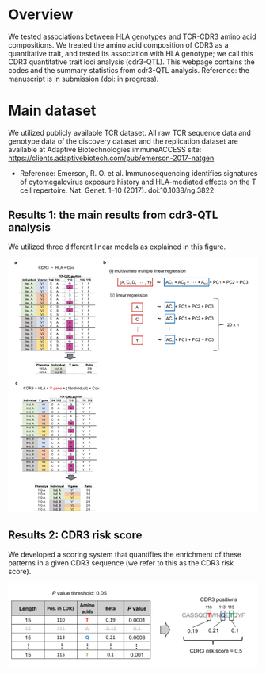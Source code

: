# Overview
We tested associations between HLA genotypes and TCR-CDR3 amino acid compositions. We treated the amino acid composition of CDR3 as a quantitative trait, and tested its association with HLA genotype; we call this CDR3 quantitative trait loci analysis (cdr3-QTL). This webpage contains the codes and the summary statistics from cdr3-QTL analysis. 
Reference: the manuscript is in submission (doi: in progress).

# Main dataset
We utilized publicly available TCR dataset. All raw TCR sequence data and genotype data of the discovery dataset and the replication dataset are available at Adaptive Biotechnologies immuneACCESS site: https://clients.adaptivebiotech.com/pub/emerson-2017-natgen
- Reference: Emerson, R. O. et al. Immunosequencing identifies signatures of cytomegalovirus exposure history and HLA-mediated effects on the T cell repertoire. Nat. Genet. 1–10 (2017). doi:10.1038/ng.3822

## Results 1: the main results from cdr3-QTL analysis
We utilized three different linear models as explained in this figure.

![image](./figure/Fig1.png)

## Results 2: CDR3 risk score
We developed a scoring system that quantifies the enrichment of these patterns in a given CDR3 sequence (we refer to this as the CDR3 risk score).

![image](./figure/Fig2.png)

